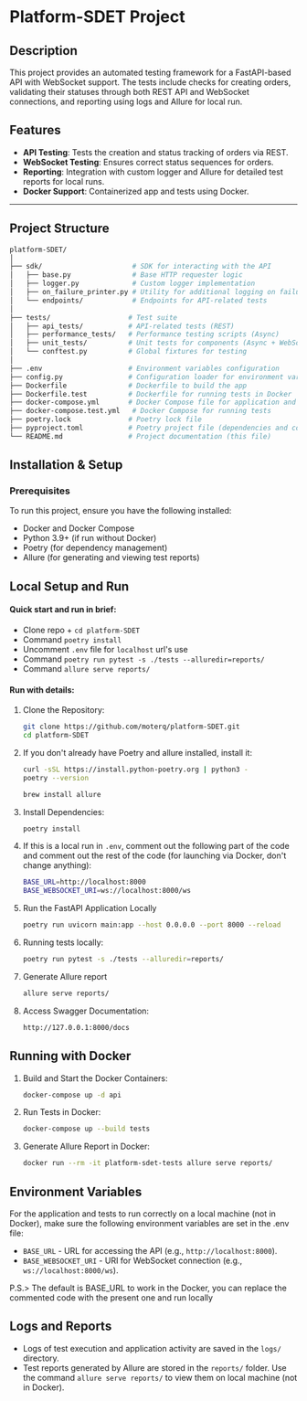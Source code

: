 # Platform-SDET Project

## Description

This project provides an automated testing framework for a FastAPI-based API with WebSocket support. The tests include checks for creating orders, validating their statuses through both REST API and WebSocket connections, and reporting using logs and Allure for local run.

## Features

- **API Testing**: Tests the creation and status tracking of orders via REST.
- **WebSocket Testing**: Ensures correct status sequences for orders.
- **Reporting**: Integration with custom logger and Allure for detailed test reports for local runs.
- **Docker Support**: Containerized app and tests using Docker.

---

## Project Structure

```bash
platform-SDET/
│
├── sdk/                      # SDK for interacting with the API
│   ├── base.py               # Base HTTP requester logic
│   ├── logger.py             # Custom logger implementation
│   ├── on_failure_printer.py # Utility for additional logging on failure
│   └── endpoints/            # Endpoints for API-related tests
│
├── tests/                   # Test suite
│   ├── api_tests/           # API-related tests (REST)
│   ├── performance_tests/   # Performance testing scripts (Async)
│   ├── unit_tests/          # Unit tests for components (Async + WebSocket)
│   └── conftest.py          # Global fixtures for testing
│
├── .env                     # Environment variables configuration
├── config.py                # Configuration loader for environment variables
├── Dockerfile               # Dockerfile to build the app
├── Dockerfile.test          # Dockerfile for running tests in Docker
├── docker-compose.yml       # Docker Compose file for application and services
├── docker-compose.test.yml   # Docker Compose for running tests
├── poetry.lock              # Poetry lock file
├── pyproject.toml           # Poetry project file (dependencies and config)
└── README.md                # Project documentation (this file)
```

## Installation & Setup

### Prerequisites
To run this project, ensure you have the following installed:

- Docker and Docker Compose
- Python 3.9+ (if run without Docker)
- Poetry (for dependency management)
- Allure (for generating and viewing test reports)

## Local Setup and Run 

#### Quick start and run in brief:

   - Clone repo + `cd platform-SDET`
   - Command `poetry install`
   - Uncomment `.env` file for `localhost` url's use
   - Command `poetry run pytest -s ./tests --alluredir=reports/`
   - Command `allure serve reports/`

#### Run with details:

1. Clone the Repository:
    ```bash
    git clone https://github.com/moterq/platform-SDET.git
    cd platform-SDET
    ```
2. If you don't already have Poetry and allure installed, install it:
    ```bash
   curl -sSL https://install.python-poetry.org | python3 -
   poetry --version
   
   brew install allure
    ```

3. Install Dependencies:
    ```bash
    poetry install
    ```

4. If this is a local run in `.env`, comment out the following part of the code and comment out the rest of the code (for launching via Docker, don't change anything):
    ```bash
    BASE_URL=http://localhost:8000
    BASE_WEBSOCKET_URI=ws://localhost:8000/ws
    ```
   
5. Run the FastAPI Application Locally
   ```bash
   poetry run uvicorn main:app --host 0.0.0.0 --port 8000 --reload
   ```
   
6. Running tests locally:
    ```bash
    poetry run pytest -s ./tests --alluredir=reports/
    ```
7. Generate Allure report
    ```bash
    allure serve reports/
    ```
8. Access Swagger Documentation:
   ```bash
   http://127.0.0.1:8000/docs
   ```


## Running with Docker

1. Build and Start the Docker Containers:
    ```bash
    docker-compose up -d api
    ```

2. Run Tests in Docker:
    ```bash
    docker-compose up --build tests
    ```

3. Generate Allure Report in Docker:
    ```bash
    docker run --rm -it platform-sdet-tests allure serve reports/
    ```


## Environment Variables

For the application and tests to run correctly on a local machine (not in Docker), make sure the following environment variables are set in the .env file:
- `BASE_URL` - URL for accessing the API (e.g., `http://localhost:8000`).
- `BASE_WEBSOCKET_URI` - URI for WebSocket connection (e.g., `ws://localhost:8000/ws`).

P.S.> The default is BASE_URL to work in the Docker, you can replace the commented code with the present one and run locally

## Logs and Reports

- Logs of test execution and application activity are saved in the `logs/` directory.
- Test reports generated by Allure are stored in the `reports/` folder. Use the command `allure serve reports/` to view them on local machine (not in Docker).
